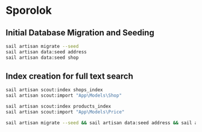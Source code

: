 # Sporolok

## Initial Database Migration and Seeding

```bash
sail artisan migrate --seed
sail artisan data:seed address
sail artisan data:seed shop
```

## Index creation for full text search

```bash
sail artisan scout:index shops_index
sail artisan scout:import "App\Models\Shop"

sail artisan scout:index products_index
sail artisan scout:import "App\Models\Price"
```

```bash
sail artisan migrate --seed && sail artisan data:seed address && sail artisan data:seed shop && sail artisan scout:import "App\Models\Shop" && sail artisan scout:import "App\Models\Price"
```